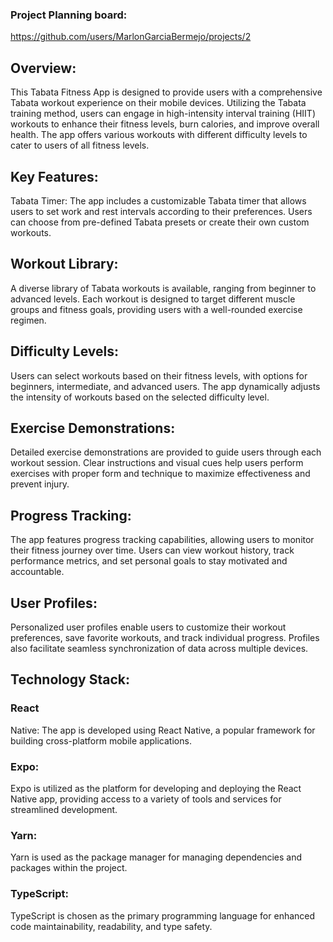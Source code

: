 ### Project Planning board:
https://github.com/users/MarlonGarciaBermejo/projects/2

## Overview:
This Tabata Fitness App is designed to provide users with a comprehensive Tabata workout experience on their mobile devices. Utilizing the Tabata training method, users can engage in high-intensity interval training (HIIT) workouts to enhance their fitness levels, burn calories, and improve overall health. The app offers various workouts with different difficulty levels to cater to users of all fitness levels.

## Key Features:
Tabata Timer: The app includes a customizable Tabata timer that allows users to set work and rest intervals according to their preferences. Users can choose from pre-defined Tabata presets or create their own custom workouts.

## Workout Library: 
A diverse library of Tabata workouts is available, ranging from beginner to advanced levels. Each workout is designed to target different muscle groups and fitness goals, providing users with a well-rounded exercise regimen.

## Difficulty Levels: 
Users can select workouts based on their fitness levels, with options for beginners, intermediate, and advanced users. The app dynamically adjusts the intensity of workouts based on the selected difficulty level.

## Exercise Demonstrations: 
Detailed exercise demonstrations are provided to guide users through each workout session. Clear instructions and visual cues help users perform exercises with proper form and technique to maximize effectiveness and prevent injury.

## Progress Tracking: 
The app features progress tracking capabilities, allowing users to monitor their fitness journey over time. Users can view workout history, track performance metrics, and set personal goals to stay motivated and accountable.

## User Profiles: 
Personalized user profiles enable users to customize their workout preferences, save favorite workouts, and track individual progress. Profiles also facilitate seamless synchronization of data across multiple devices.

## Technology Stack:

### React 
Native: The app is developed using React Native, a popular framework for building cross-platform mobile applications.
### Expo: 
Expo is utilized as the platform for developing and deploying the React Native app, providing access to a variety of tools and services for streamlined development.
### Yarn: 
Yarn is used as the package manager for managing dependencies and packages within the project.
### TypeScript: 
TypeScript is chosen as the primary programming language for enhanced code maintainability, readability, and type safety.
